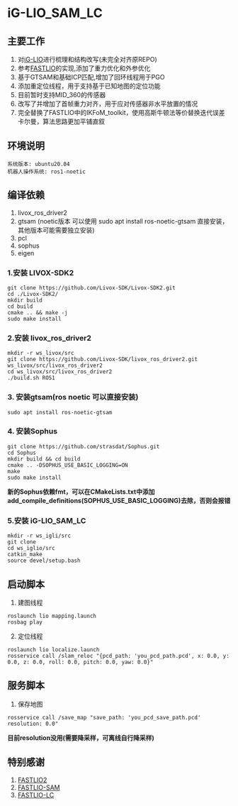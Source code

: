 # iG-LIO_SAM_LC

## 主要工作
1. 对[iG-LIO](https://github.com/zijiechenrobotics/ig_lio)进行梳理和结构改写(未完全对齐原REPO)
2. 参考[FASTLIO](https://github.com/hku-mars/FAST_LIO)的实现,添加了重力优化和外参优化
3. 基于GTSAM和基础ICP匹配,增加了回环线程用于PGO
4. 添加重定位线程，用于支持基于已知地图的定位功能
5. 目前暂时支持MID_360的传感器
6. 改写了并增加了首帧重力对齐，用于应对传感器非水平放置的情况
7. 完全替换了FASTLIO中的IKFoM_toolkit，使用高斯牛顿法等价替换迭代误差卡尔曼，算法思路更加平铺直叙

## 环境说明
```text
系统版本: ubuntu20.04
机器人操作系统: ros1-noetic
```

## 编译依赖
1. livox_ros_driver2
2. gtsam (noetic版本 可以使用 sudo apt install ros-noetic-gtsam 直接安装，其他版本可能需要独立安装)
3. pcl
4. sophus
5. eigen

### 1.安装 LIVOX-SDK2
```shell
git clone https://github.com/Livox-SDK/Livox-SDK2.git
cd ./Livox-SDK2/
mkdir build
cd build
cmake .. && make -j
sudo make install
```

### 2.安装 livox_ros_driver2
```shell
mkdir -r ws_livox/src
git clone https://github.com/Livox-SDK/livox_ros_driver2.git ws_livox/src/livox_ros_driver2
cd ws_livox/src/livox_ros_driver2
./build.sh ROS1
```

### 3. 安装gtsam(ros noetic 可以直接安装)
```shell
sudo apt install ros-noetic-gtsam
```
### 4. 安装Sophus
```
git clone https://github.com/strasdat/Sophus.git
cd Sophus
mkdir build && cd build
cmake .. -DSOPHUS_USE_BASIC_LOGGING=ON
make
sudo make install
```
**新的Sophus依赖fmt，可以在CMakeLists.txt中添加add_compile_definitions(SOPHUS_USE_BASIC_LOGGING)去除，否则会报错**
### 5.安装 iG-LIO_SAM_LC
```shell
mkdir -r ws_igli/src
git clone 
cd ws_iglio/src
catkin_make 
source devel/setup.bash
```
## 启动脚本
1. 建图线程
```shell
roslaunch lio mapping.launch
rosbag play 
```
2. 定位线程
```shell
roslaunch lio localize.launch
rosservice call /slam_reloc "{pcd_path: 'you_pcd_path.pcd', x: 0.0, y: 0.0, z: 0.0, roll: 0.0, pitch: 0.0, yaw: 0.0}" 

```

## 服务脚本
1. 保存地图
```shell
rosservice call /save_map "save_path: 'you_pcd_save_path.pcd'
resolution: 0.0"
```
**目前resolution没用(需要降采样，可离线自行降采样)**


## 特别感谢
1. [FASTLIO2](https://github.com/hku-mars/FAST_LIO)
2. [FASTLIO-SAM](https://github.com/kahowang/FAST_LIO_SAM)
3. [FASTLIO-LC](https://github.com/HViktorTsoi/FAST_LIO_LOCALIZATION)